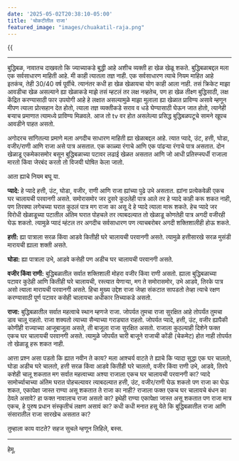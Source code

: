 ```yaml
---
date: '2025-05-02T20:38:10-05:00'
title: 'चोकटीतील राजा'
featured_image: "images/chuakatil-raja.png"
---
```


{{<audio src="audio/chuakatil-raja.wav">}}
<!--more-->
---

बुद्धिबळ, नावातच दाखवतो कि ज्याच्याकडे बुद्धी आहे अशीच व्यक्ती हा खेळ खेळू शकते. बुद्धिबळाबद्दल मला एक सर्वसाधारण माहिती आहे. मी काही त्यातला तज्ञ नाही. एक सर्वसाधारण त्याचे नियम माहित आहे इतकंच, तेही 30/40 वर्ष पूर्वीचे. त्यानंतर कधी हा खेळ खेळायचा योग काही आला नाही. तसं क्रिकेट माझा आवडीचा खेळ असल्याने ह्या खेळाकडे माझे तसं म्हटलं तर लक्ष नव्हतेच, पण हा खेळ तीक्ष्ण बुद्धिसाठी, लक्ष केंद्रित करण्यासाठी फार उपयोगी आहे हे लक्षात असल्यामुळे माझा मुलाला ह्या खेळात प्राविण्य असावे म्हणून मीपण त्याला प्रोत्सहान देत होतो, त्याला तज्ञ व्यक्तीकडे सराव व धडे घेण्यासाठी घेऊन जात होतो, त्यानेही बऱ्याच प्रमाणात त्यामध्ये प्राविण्य मिळवले. आज तो tv वर होत असलेल्या प्रसिद्ध बुद्धिबळपटूचे सामने खूपच आवडीने पाहत असतो.

अगोदरच सांगितल्या प्रमाणे मला अगदीच साधारण माहिती ह्या खेळाबद्दल आहे. त्यात प्यादे, उंट, हत्ती, घोडा, वजीर/राणी आणि राजा असे पात्र असतात. एक काळ्या रंगाचे आणि एक पांढऱ्या रंगाचे पात्र असतात. दोन खेळाडू एकमेकासमोर बसून बुद्धिबळाच्या पटावर लढाई खेळत असतात आणि जो आधी प्रतिस्प्स्पर्धी राजाला मारतो किंवा जेरबंद करतो तो विजयी घोषित केला जातो.

आता ह्याचे नियम बघू या.

**प्यादे:** हे प्यादे हत्ती, उंट, घोडा, वजीर, राणी आणि राजा ह्यांच्या पुढे उभे असतात. ह्यांना प्रत्येकवेळी एकच घर चालायची परवानगी असते. समोरासमोर जर दुसरे कुठलेही पात्र आले तर हे प्यादे काही करू शकत नाही, पण तिरक्या लगेचच्या घरात कुठलं पात्र मग राजा का असू दे हे प्यादे त्याला मारू शकते. हेच प्यादे जर विरोधी खेळाडूच्या पटातील अंतिम घरात पोहचले तर त्याबदल्यात तो खेळाडू कोणतेही पात्र अगदी वजीरही घेऊ शकतो. त्यामुळे प्यादं म्हंटल तर अगदीच सर्वसाधारण पण त्याचबरोबर अगदी शक्तिशालीही होऊ शकते.

**हत्ती:** ह्या पात्राला सरळ किंवा आडवे कितीही घरे चालायची परवानगी असते. त्यामुळे हत्तीसारखे सरळ मुसंडी मारायची ह्याला शक्ती असते.

**घोडा:** ह्या पात्राला उभे, आडवे कसेही पण अडीच घर चालायची परवानगी असते.

**वजीर किंवा राणी:** बुद्धिबळातील सर्वात शक्तिशाली मोहरा वजीर किंवा राणी असतो. ह्याला बुद्धिबळाच्या पटावर कुठेही आणि कितीही घरे चालायची, रस्त्यात येणाऱ्या, मग ते समोरासमोर, उभे आडवे, तिरके पात्र असो त्याला मारायची परवानगी असते. हिचा मुख्य उद्देश राजा जेव्हा संकटात सापडतो तेव्हा त्याचे रक्षण करण्यासाठी पूर्ण पटावर कसेही चालायचा अधीकार तिच्याकडे असतो.

**राजा:** बुद्धिबळातील सर्वात महत्वाचे स्थान म्हणजे राजा. जोपर्यत तुमचा राजा सुरक्षित आहे तोपर्यंत तुमचा डाव चालू राहतो. राजा शक्यतो त्याच्या सैन्याच्या गराड्यात राहतो. जोपर्यत प्यादे, हत्ती, उंट, वजीर ह्यापैकी कोणीही राज्याच्या आजूबाजूला असते, ती बाजूला राजा सुरक्षित असतो. राजाला कुठल्याही दिशेने फक्त एकच घर चालायची परवानगी असते. त्यामुळे जोपर्यंत चारी बाजूने राजाची कोंडी (चेकमेट) होत नाही तोपर्यत तो खेळाडू हरू शकत नाही.

आत्ता प्रश्न असा पडतो कि ह्यात नवीन ते काय? मला आश्चर्य वाटते ते ह्याचे कि प्यादा सुद्धा एक घर चालतो, घोडा अडीच घरे चालतो, हत्ती सरळ किंवा आडवे कितीही घरे चालतो, वजीर किंवा राणी उभे, आडवे, तिरपे कशेही चालू शकतात मग सर्वात महत्वाच्या अश्या राजाला एकच घर चालायची परवानगी का? प्यादे सामोर्च्याचाच्या अंतिम घरात पोहचल्यावर त्याबदल्यात हत्ती, उंट, वजीर/राणी घेऊ शकतो पण राजा का घेऊ शकत, एकापेक्षा जास्त राण्या असू शकतात ते राजा का नाही? राजाला फक्त एकच घर चालायचे बंधन का ठेवले असावे? हा फक्त नावालाच राजा असतो का? इथेही राण्या एकापेक्षा जास्त असू शकतात पण राजा मात्र एकच, हे पुरुष प्रधान संस्कृतीचं लक्षण असावं का? कधी कधी मनात हसू येते कि बुद्धिबळातील राजा आणि संसारातील राजा सारखेच असतात का?

तुम्हाला काय वाटते? सहज सुचले म्हणून लिहिले, बस्स.

---
हेमू.
